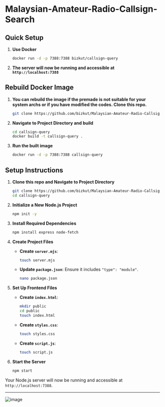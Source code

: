 # Malaysian-Amateur-Radio-Callsign-Search

## Quick Setup

1. **Use Docker**
   ```bash
   docker run -d -p 7388:7388 bizkut/callsign-query
   ```

2. **The server will now be running and accessible at `http://localhost:7388`**

## Rebuild Docker Image

1. **You can rebuild the image if the premade is not suitable for your system archs or if you have modified the codes. Clone this repo.**
   ```bash
   git clone https://github.com/bizkut/Malaysian-Amateur-Radio-Callsign-Search.git callsign-query
   ```

2. **Navigate to Project Directory and build**
   ```bash
   cd callsign-query
   docker build -t callsign-query .
   ```

1. **Run the built image**
   ```bash
   docker run -d -p 7388:7388 callsign-query
   ```

## Setup Instructions

1. **Clone this repo and Navigate to Project Directory**
   ```bash
   git clone https://github.com/bizkut/Malaysian-Amateur-Radio-Callsign-Search.git callsign-query
   cd callsign-query
   ```

2. **Initialize a New Node.js Project**
   ```bash
   npm init -y
   ```

3. **Install Required Dependencies**
   ```bash
   npm install express node-fetch
   ```

4. **Create Project Files**
   - **Create `server.mjs`**: 
     ```bash
     touch server.mjs
     ```
   - **Update `package.json`**: Ensure it includes `"type": "module"`.
     ```bash
     nano package.json
     ```

5. **Set Up Frontend Files**
   - **Create `index.html`**: 
     ```bash
     mkdir public
     cd public
     touch index.html
     ```
   - **Create `styles.css`**:
     ```bash
     touch styles.css
     ```
   - **Create `script.js`**:
     ```bash
     touch script.js
     ```

6. **Start the Server**
   ```bash
   npm start
   ```

Your Node.js server will now be running and accessible at `http://localhost:7388`.

---



![image](https://github.com/user-attachments/assets/ad47a784-8245-4e92-9cb8-2bbe6c3db120)



